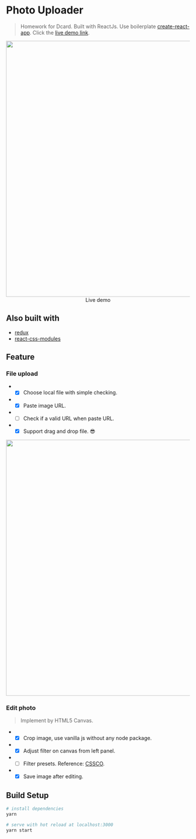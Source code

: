 # Photo Uploader

> Homework for Dcard. Built with ReactJs. Use boilerplate
[create-react-app](https://github.com/facebook/create-react-app). Click the [live demo link](https://yuanc.me/photoUploader/).
<p align="center">
  <a href="https://yuanc.me/photoUploader/" target="_blank">
    <img src="https://i.imgur.com/UrfGOPf.jpg" width="700px">
  </a>
  <br>
  Live demo
</p>

## Also built with
- [redux](https://github.com/reactjs/redux)
- [react-css-modules](https://github.com/gajus/react-css-modules)

## Feature
### File upload
- - [x] Choose local file with simple checking.
- - [x] Paste image URL.
- - [ ] Check if a valid URL when paste URL.
- - [x] Support drag and drop file. 😎

<p align="center">
  <a>
    <img src="https://i.imgur.com/c1t4209.png" width="700px">
  </a>
</p>

### Edit photo
> Implement by HTML5 Canvas.
- - [x] Crop image, use vanilla js without any node package.
- - [x] Adjust filter on canvas from left panel.
- - [ ] Filter presets. Reference: [CSSCO](http://www.cssco.co/).
- - [x] Save image after editing.

## Build Setup

``` bash
# install dependencies
yarn

# serve with hot reload at localhost:3000
yarn start
```
